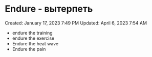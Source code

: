 # Endure - вытерпеть

Created: January 17, 2023 7:49 PM
Updated: April 6, 2023 7:54 AM

- endure the training
- endure the exercise
- Endure the heat wave
- Endure the pain